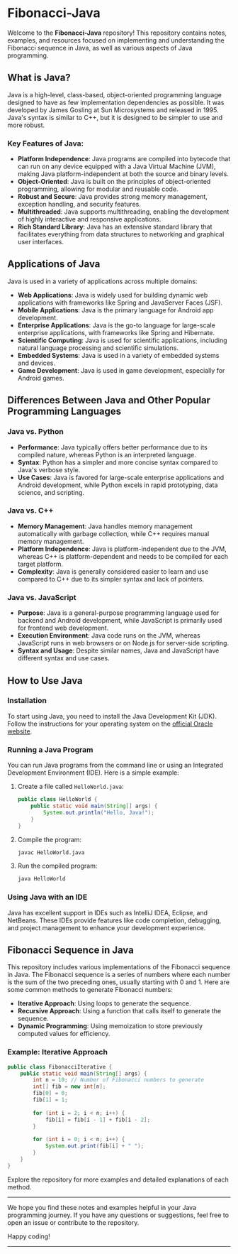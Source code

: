# Fibonacci-Java

Welcome to the **Fibonacci-Java** repository! This repository contains notes, examples, and resources focused on implementing and understanding the Fibonacci sequence in Java, as well as various aspects of Java programming.

## What is Java?

Java is a high-level, class-based, object-oriented programming language designed to have as few implementation dependencies as possible. It was developed by James Gosling at Sun Microsystems and released in 1995. Java's syntax is similar to C++, but it is designed to be simpler to use and more robust.

### Key Features of Java:

- **Platform Independence**: Java programs are compiled into bytecode that can run on any device equipped with a Java Virtual Machine (JVM), making Java platform-independent at both the source and binary levels.
- **Object-Oriented**: Java is built on the principles of object-oriented programming, allowing for modular and reusable code.
- **Robust and Secure**: Java provides strong memory management, exception handling, and security features.
- **Multithreaded**: Java supports multithreading, enabling the development of highly interactive and responsive applications.
- **Rich Standard Library**: Java has an extensive standard library that facilitates everything from data structures to networking and graphical user interfaces.

## Applications of Java

Java is used in a variety of applications across multiple domains:

- **Web Applications**: Java is widely used for building dynamic web applications with frameworks like Spring and JavaServer Faces (JSF).
- **Mobile Applications**: Java is the primary language for Android app development.
- **Enterprise Applications**: Java is the go-to language for large-scale enterprise applications, with frameworks like Spring and Hibernate.
- **Scientific Computing**: Java is used for scientific applications, including natural language processing and scientific simulations.
- **Embedded Systems**: Java is used in a variety of embedded systems and devices.
- **Game Development**: Java is used in game development, especially for Android games.

## Differences Between Java and Other Popular Programming Languages

### Java vs. Python

- **Performance**: Java typically offers better performance due to its compiled nature, whereas Python is an interpreted language.
- **Syntax**: Python has a simpler and more concise syntax compared to Java's verbose style.
- **Use Cases**: Java is favored for large-scale enterprise applications and Android development, while Python excels in rapid prototyping, data science, and scripting.

### Java vs. C++

- **Memory Management**: Java handles memory management automatically with garbage collection, while C++ requires manual memory management.
- **Platform Independence**: Java is platform-independent due to the JVM, whereas C++ is platform-dependent and needs to be compiled for each target platform.
- **Complexity**: Java is generally considered easier to learn and use compared to C++ due to its simpler syntax and lack of pointers.

### Java vs. JavaScript

- **Purpose**: Java is a general-purpose programming language used for backend and Android development, while JavaScript is primarily used for frontend web development.
- **Execution Environment**: Java code runs on the JVM, whereas JavaScript runs in web browsers or on Node.js for server-side scripting.
- **Syntax and Usage**: Despite similar names, Java and JavaScript have different syntax and use cases.

## How to Use Java

### Installation

To start using Java, you need to install the Java Development Kit (JDK). Follow the instructions for your operating system on the [official Oracle website](https://www.oracle.com/java/technologies/javase-downloads.html).

### Running a Java Program

You can run Java programs from the command line or using an Integrated Development Environment (IDE). Here is a simple example:

1. Create a file called `HelloWorld.java`:

    ```java
    public class HelloWorld {
        public static void main(String[] args) {
            System.out.println("Hello, Java!");
        }
    }
    ```

2. Compile the program:

    ```sh
    javac HelloWorld.java
    ```

3. Run the compiled program:

    ```sh
    java HelloWorld
    ```

### Using Java with an IDE

Java has excellent support in IDEs such as IntelliJ IDEA, Eclipse, and NetBeans. These IDEs provide features like code completion, debugging, and project management to enhance your development experience.

## Fibonacci Sequence in Java

This repository includes various implementations of the Fibonacci sequence in Java. The Fibonacci sequence is a series of numbers where each number is the sum of the two preceding ones, usually starting with 0 and 1. Here are some common methods to generate Fibonacci numbers:

- **Iterative Approach**: Using loops to generate the sequence.
- **Recursive Approach**: Using a function that calls itself to generate the sequence.
- **Dynamic Programming**: Using memoization to store previously computed values for efficiency.

### Example: Iterative Approach

```java
public class FibonacciIterative {
    public static void main(String[] args) {
        int n = 10; // Number of Fibonacci numbers to generate
        int[] fib = new int[n];
        fib[0] = 0;
        fib[1] = 1;
        
        for (int i = 2; i < n; i++) {
            fib[i] = fib[i - 1] + fib[i - 2];
        }
        
        for (int i = 0; i < n; i++) {
            System.out.print(fib[i] + " ");
        }
    }
}
```

Explore the repository for more examples and detailed explanations of each method.

---

We hope you find these notes and examples helpful in your Java programming journey. If you have any questions or suggestions, feel free to open an issue or contribute to the repository.

Happy coding!

---
